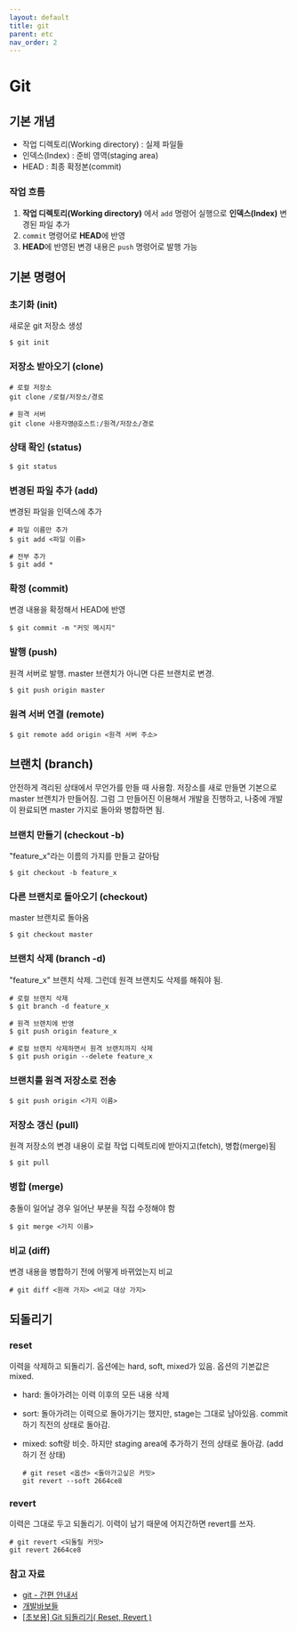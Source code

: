 ```yaml
---
layout: default
title: git
parent: etc
nav_order: 2
---
```


# Git

## 기본 개념

* 작업 디렉토리\(Working directory\) : 실제 파일들
* 인덱스\(Index\) : 준비 영역\(staging area\)
* HEAD : 최종 확정본\(commit\)

### 작업 흐름

1. **작업 디렉토리\(Working directory\)** 에서 `add` 명령어 실행으로 **인덱스\(Index\)** 변경된 파일 추가
2. `commit` 명령어로 **HEAD**에 반영
3. **HEAD**에 반영된 변경 내용은 `push` 명령어로 발행 가능

## 기본 명령어

### 초기화 \(init\)

새로운 git 저장소 생성

```text
$ git init
```

### 저장소 받아오기 \(clone\)

```text
# 로컬 저장소
git clone /로컬/저장소/경로

# 원격 서버
git clone 사용자명@호스트:/원격/저장소/경로
```

### 상태 확인 \(status\)

```text
$ git status
```

### 변경된 파일 추가 \(add\)

변경된 파일을 인덱스에 추가

```text
# 파일 이름만 추가
$ git add <파일 이름>

# 전부 추가
$ git add *
```

### 확정 \(commit\)

변경 내용을 확정해서 HEAD에 반영

```text
$ git commit -m "커밋 메시지"
```

### 발행 \(push\)

원격 서버로 발행. master 브랜치가 아니면 다른 브랜치로 변경.

```text
$ git push origin master
```

### 원격 서버 연결 \(remote\)

```text
$ git remote add origin <원격 서버 주소>
```

## 브랜치 \(branch\)

안전하게 격리된 상태에서 무언가를 만들 때 사용함. 저장소를 새로 만들면 기본으로 master 브랜치가 만들어짐. 그럼 그 만들어진 이용해서 개발을 진행하고, 나중에 개발이 완료되면 master 가지로 돌아와 병합하면 됨.

### 브랜치 만들기 \(checkout -b\)

"feature\_x"라는 이름의 가지를 만들고 갈아탐

```text
$ git checkout -b feature_x
```

### 다른 브랜치로 돌아오기 \(checkout\)

master 브랜치로 돌아옴

```text
$ git checkout master
```

### 브랜치 삭제 \(branch -d\)

"feature\_x" 브랜치 삭제. 그런데 원격 브랜치도 삭제를 해줘야 됨.

```text
# 로컬 브랜치 삭제
$ git branch -d feature_x

# 원격 브랜치에 반영
$ git push origin feature_x

# 로컬 브랜치 삭제하면서 원격 브랜치까지 삭제
$ git push origin --delete feature_x
```

### 브랜치를 원격 저장소로 전송

```text
$ git push origin <가지 이름>
```

### 저장소 갱신 \(pull\)

원격 저장소의 변경 내용이 로컬 작업 디렉토리에 받아지고\(fetch\), 병합\(merge\)됨

```text
$ git pull
```

### 병합 \(merge\)

충돌이 일어날 경우 일어난 부분을 직접 수정해야 함

```text
$ git merge <가지 이름>
```

### 비교 \(diff\)

변경 내용을 병합하기 전에 어떻게 바뀌었는지 비교

```text
# git diff <원래 가지> <비교 대상 가지>
```

## 되돌리기

### reset

이력을 삭제하고 되돌리기. 옵션에는 hard, soft, mixed가 있음. 옵션의 기본값은 mixed.

* hard: 돌아가려는 이력 이후의 모든 내용 삭제
* sort: 돌아가려는 이력으로 돌아가기는 했지만, stage는 그대로 남아있음. commit 하기 직전의 상태로 돌아감.
* mixed: soft랑 비슷. 하지만 staging area에 추가하기 전의 상태로 돌아감. \(add 하기 전 상태\)

  ```text
  # git reset <옵션> <돌아가고싶은 커밋>
  git revert --soft 2664ce8
  ```

### revert

이력은 그대로 두고 되돌리기. 이력이 남기 때문에 어지간하면 revert를 쓰자.

```text
# git revert <되돌릴 커밋> 
git revert 2664ce8
```

### 참고 자료

* [git - 간편 안내서](https://rogerdudler.github.io/git-guide/index.ko.html)
* [개발바보들](http://www.devpools.kr/2017/01/31/%EA%B0%9C%EB%B0%9C%EB%B0%94%EB%B3%B4%EB%93%A4-1%ED%99%94-git-back-to-the-future/)
* [\[초보용\] Git 되돌리기\( Reset, Revert \)](https://medium.com/nonamedeveloper/%EC%B4%88%EB%B3%B4%EC%9A%A9-git-%EB%90%98%EB%8F%8C%EB%A6%AC%EA%B8%B0-reset-revert-d572b4cb0bd5)

